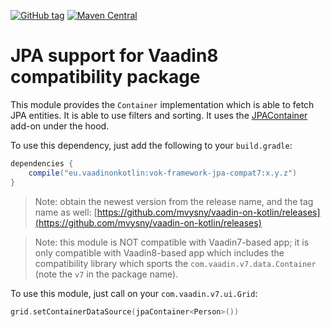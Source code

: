 [![GitHub tag](https://img.shields.io/github/tag/mvysny/vaadin-on-kotlin.svg)](https://github.com/mvysny/vaadin-on-kotlin/tags)
[![Maven Central](https://maven-badges.herokuapp.com/maven-central/eu.vaadinonkotlin/vok-framework-jpa-compat7/badge.svg)](https://maven-badges.herokuapp.com/maven-central/eu.vaadinonkotlin/vok-framework-jpa-compat7)
# JPA support for Vaadin8 compatibility package

This module provides the `Container` implementation which is able to fetch JPA entities. It is able
to use filters and sorting. It uses the [JPAContainer](https://vaadin.com/directory/component/vaadin-jpacontainer)
add-on under the hood.

To use this dependency, just add the following to your `build.gradle`:

```groovy
dependencies {
    compile("eu.vaadinonkotlin:vok-framework-jpa-compat7:x.y.z")
}
```

> Note: obtain the newest version from the release name, and the tag name as well: [https://github.com/mvysny/vaadin-on-kotlin/releases](https://github.com/mvysny/vaadin-on-kotlin/releases)

> Note: this module is NOT compatible with Vaadin7-based app; it is only compatible with Vaadin8-based app which
includes the compatibility library which sports the `com.vaadin.v7.data.Container` (note the `v7` in the package name).

To use this module, just call on your `com.vaadin.v7.ui.Grid`:

```kotlin
grid.setContainerDataSource(jpaContainer<Person>())
```
